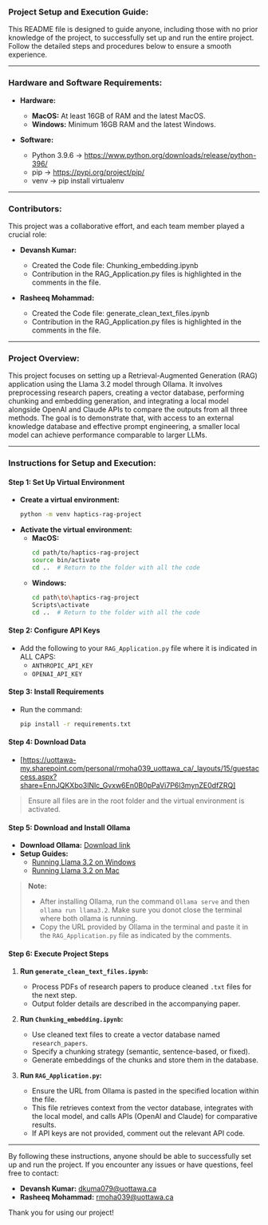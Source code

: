 ### Project Setup and Execution Guide:

This README file is designed to guide anyone, including those with no prior knowledge of the project, to successfully set up and run the entire project. Follow the detailed steps and procedures below to ensure a smooth experience.

---

### Hardware and Software Requirements:

- **Hardware:**
  - **MacOS:** At least 16GB of RAM and the latest MacOS.
  - **Windows:** Minimum 16GB RAM and the latest Windows.

- **Software:**
  - Python 3.9.6 -> https://www.python.org/downloads/release/python-396/
  - pip -> https://pypi.org/project/pip/
  - venv -> pip install virtualenv

---

### Contributors:

This project was a collaborative effort, and each team member played a crucial role:

- **Devansh Kumar:**  
  - Created the Code file: Chunking_embedding.ipynb
  - Contribution in the RAG_Application.py files is highlighted in the comments in the file.

- **Rasheeq Mohammad:**  
  - Created the Code file: generate_clean_text_files.ipynb
  - Contribution in the RAG_Application.py files is highlighted in the comments in the file.

---

### Project Overview:
This project focuses on setting up a Retrieval-Augmented Generation (RAG) application using the Llama 3.2 model through Ollama. It involves preprocessing research papers, creating a vector database, performing chunking and embedding generation, and integrating a local model alongside OpenAI and Claude APIs to compare the outputs from all three methods. The goal is to demonstrate that, with access to an external knowledge database and effective prompt engineering, a smaller local model can achieve performance comparable to larger LLMs.

---

### Instructions for Setup and Execution:


#### Step 1: Set Up Virtual Environment
- **Create a virtual environment:**  
  ```bash
  python -m venv haptics-rag-project
  ```
- **Activate the virtual environment:**  
  - **MacOS:**  
    ```bash
    cd path/to/haptics-rag-project
    source bin/activate
    cd ..  # Return to the folder with all the code
    ```
  - **Windows:**  
    ```bash
    cd path\to\haptics-rag-project
    Scripts\activate
    cd ..  # Return to the folder with all the code
    ```

#### Step 2: Configure API Keys
- Add the following to your `RAG_Application.py` file where it is indicated in ALL CAPS:  
  - `ANTHROPIC_API_KEY`  
  - `OPENAI_API_KEY`

#### Step 3: Install Requirements
- Run the command:  
  ```bash
  pip install -r requirements.txt
  ```

#### Step 4: Download Data
- [https://uottawa-my.sharepoint.com/personal/rmoha039_uottawa_ca/_layouts/15/guestaccess.aspx?share=EnnJQKXbo3lNlc_Gvxw6En0B0pPaVi7P6l3mynZE0dfZRQ]

> Ensure all files are in the root folder and the virtual environment is activated.

#### Step 5: Download and Install Ollama
- **Download Ollama:** [Download link](https://ollama.com/download/windows)  
- **Setup Guides:**  
  - [Running Llama 3.2 on Windows](https://medium.com/@aleksej.gudkov/how-to-run-llama-3-2-locally-a-complete-guide-36d4a8c7bf94)  
  - [Running Llama 3.2 on Mac](https://www.llama.com/docs/llama-everywhere/running-meta-llama-on-mac)

> **Note:**  
> - After installing Ollama, run the command  `Ollama serve` and then `ollama run llama3.2`. Make sure you donot close the terminal where both ollama is running.  
> - Copy the URL provided by Ollama in the terminal and paste it in the `RAG_Application.py` file as indicated by the comments.

#### Step 6: Execute Project Steps

1. **Run `generate_clean_text_files.ipynb`:**  
   - Process PDFs of research papers to produce cleaned `.txt` files for the next step.  
   - Output folder details are described in the accompanying paper.  

2. **Run `Chunking_embedding.ipynb`:**  
   - Use cleaned text files to create a vector database named `research_papers`.  
   - Specify a chunking strategy (semantic, sentence-based, or fixed).  
   - Generate embeddings of the chunks and store them in the database.

3. **Run `RAG_Application.py`:**  
   - Ensure the URL from Ollama is pasted in the specified location within the file.  
   - This file retrieves context from the vector database, integrates with the local model, and calls APIs (OpenAI and Claude) for comparative results.  
   - If API keys are not provided, comment out the relevant API code.

---

By following these instructions, anyone should be able to successfully set up and run the project. If you encounter any issues or have questions, feel free to contact:  
- **Devansh Kumar:** dkuma079@uottawa.ca  
- **Rasheeq Mohammad:** rmoha039@uottawa.ca  

Thank you for using our project!
